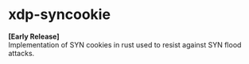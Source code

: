 # xdp-syncookie
**[Early Release]**  
Implementation of SYN cookies in rust used to resist against SYN flood attacks.
